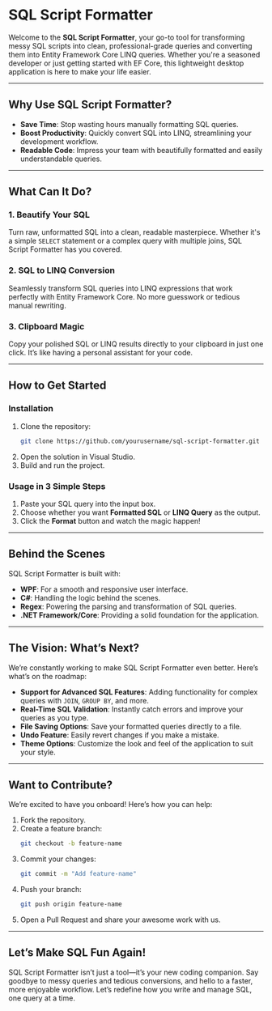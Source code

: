 # SQL Script Formatter

Welcome to the **SQL Script Formatter**, your go-to tool for transforming messy SQL scripts into clean, professional-grade queries and converting them into Entity Framework Core LINQ queries. Whether you're a seasoned developer or just getting started with EF Core, this lightweight desktop application is here to make your life easier.

---

## Why Use SQL Script Formatter?

- **Save Time**: Stop wasting hours manually formatting SQL queries.
- **Boost Productivity**: Quickly convert SQL into LINQ, streamlining your development workflow.
- **Readable Code**: Impress your team with beautifully formatted and easily understandable queries.

---

## What Can It Do?

### 1. **Beautify Your SQL**
Turn raw, unformatted SQL into a clean, readable masterpiece. Whether it's a simple `SELECT` statement or a complex query with multiple joins, SQL Script Formatter has you covered.

### 2. **SQL to LINQ Conversion**
Seamlessly transform SQL queries into LINQ expressions that work perfectly with Entity Framework Core. No more guesswork or tedious manual rewriting.

### 3. **Clipboard Magic**
Copy your polished SQL or LINQ results directly to your clipboard in just one click. It’s like having a personal assistant for your code.

---

## How to Get Started

### Installation

1. Clone the repository:
   ```bash
   git clone https://github.com/yourusername/sql-script-formatter.git
   ```
2. Open the solution in Visual Studio.
3. Build and run the project.

### Usage in 3 Simple Steps

1. Paste your SQL query into the input box.
2. Choose whether you want **Formatted SQL** or **LINQ Query** as the output.
3. Click the **Format** button and watch the magic happen!

---

## Behind the Scenes

SQL Script Formatter is built with:

- **WPF**: For a smooth and responsive user interface.
- **C#**: Handling the logic behind the scenes.
- **Regex**: Powering the parsing and transformation of SQL queries.
- **.NET Framework/Core**: Providing a solid foundation for the application.

---

## The Vision: What’s Next?

We’re constantly working to make SQL Script Formatter even better. Here’s what’s on the roadmap:

- **Support for Advanced SQL Features**: Adding functionality for complex queries with `JOIN`, `GROUP BY`, and more.
- **Real-Time SQL Validation**: Instantly catch errors and improve your queries as you type.
- **File Saving Options**: Save your formatted queries directly to a file.
- **Undo Feature**: Easily revert changes if you make a mistake.
- **Theme Options**: Customize the look and feel of the application to suit your style.

---

## Want to Contribute?

We’re excited to have you onboard! Here’s how you can help:

1. Fork the repository.
2. Create a feature branch:
   ```bash
   git checkout -b feature-name
   ```
3. Commit your changes:
   ```bash
   git commit -m "Add feature-name"
   ```
4. Push your branch:
   ```bash
   git push origin feature-name
   ```
5. Open a Pull Request and share your awesome work with us.

---

## Let’s Make SQL Fun Again!

SQL Script Formatter isn’t just a tool—it’s your new coding companion. Say goodbye to messy queries and tedious conversions, and hello to a faster, more enjoyable workflow. Let’s redefine how you write and manage SQL, one query at a time.

